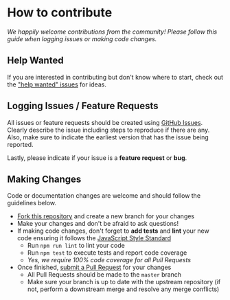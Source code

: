 # How to contribute
_We happily welcome contributions from the community! Please follow this guide when logging issues or making code changes._

## Help Wanted
If you are interested in contributing but don't know where to start, check out the ["help wanted" issues][help-wanted] for ideas.

## Logging Issues / Feature Requests
All issues or feature requests should be created using [GitHub Issues][new-issue]. Clearly describe the issue including steps to reproduce if there are any. Also, make sure to indicate the earliest version that has the issue being reported.

Lastly, please indicate if your issue is a **feature request** or **bug**.

## Making Changes
Code or documentation changes are welcome and should follow the guidelines below.

* [Fork this repository][working-with-forks] and create a new branch for your changes
* Make your changes and don't be afraid to ask questions!
* If making code changes, don't forget to **add tests** and **lint** your new code ensuring it follows the [JavaScript Style Standard][standardjs-rules]
  * Run `npm run lint` to lint your code
  * Run `npm test` to execute tests and report code coverage
  * _Yes, we require 100% code coverage for all Pull Requests_
* Once finished, [submit a Pull Request][new-pull-request] for your changes
  * All Pull Requests should be made to the `master` branch
  * Make sure your branch is up to date with the upstream repository (if not, perform a downstream merge and resolve any merge conflicts)

<!-- URLs -->
[new-issue]:https://github.com/dialexa/relish/issues/new
[new-pull-request]:https://github.com/dialexa/relish/pull/new/master
[help-wanted]:https://github.com/dialexa/relish/labels/help%20wanted
[working-with-forks]:http://help.github.com/articles/working-with-forks/
[standardjs-rules]:http://standardjs.com/rules.html
